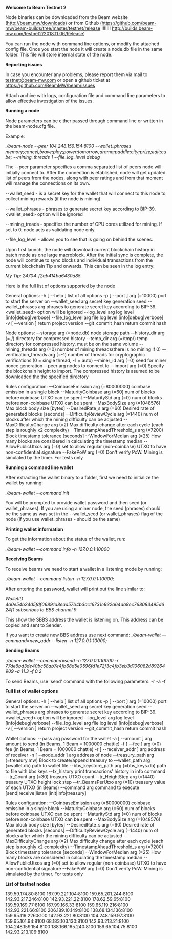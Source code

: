 
**Welcome to Beam Testnet 2**

Node binaries can be downloaded from the Beam website (http://beam.mw/downloads) or from Github (https://github.com/beam-mw/beam-builds/tree/master/testnet/release !!!!!!!
http://builds.beam-mw.com/testnet2/2018.11.06/Release)

You can run the node with command line options, or modify the attached config file. Once you start the node it will create a node.db file in the same folder. This file will store internal state of the node.

**Reporting issues**

In case you encounter any problems, please report them via mail to testnet@beam-mw.com or open a github ticket at https://github.com/BeamMW/beam/issues

Attach archive with logs, configuration file and command line parameters to allow effective investigation of the issues.

**Running a node**

Node parameters can be either passed through command line or written in the beam-node.cfg file. 

Example:

*./beam-node --peer 104.248.159.154:8100 --wallet_phrases memory;cancel;brave;play;power;tomorrow;drama;paddle;city;prize;edit;cube; --mining_threads 1 --file_log_level debug*

The --peer parameter specifies a comma separated list of peers node will initially connect to. After the connection is etablished, node will get updated list of peers from the nodes, along with peer ratings and from that moment will manage the connections on its own. 

--wallet_seed - is a secret key for the wallet that will connect to this node to collect mining rewards (if the node is mining) 

--wallet_phrases - phrases to generate secret key according to BIP-39. <wallet_seed> option will be ignored

--mining_treads - specifies the number of CPU cores utilized for mining. If set to 0, node acts as validating node only.

--file_log_level - allows you to see that is going on behind the scenes.

Upon first launch, the node will download current blockchain history in batch mode as one large macroblock. After the initial sync is complete, the node will continue to sync blocks and individual transactions from the current blockchain Tip and onwards. This can be seen in the log entry:

*My Tip: 24704-f2ab414ba6430d85*

Here is the full list of options supported by the node

General options:
  -h [ --help ]                         list of all options
  -p [ --port ] arg (=10000)            port to start the server on
  --wallet_seed arg                     secret key generation seed
  --wallet_phrases arg                  phrases to generate secret key
                                        according to BIP-39. <wallet_seed>
                                        option will be ignored
  --log_level arg                       log level [info|debug|verbose]
  --file_log_level arg                  file log level [info|debug|verbose]
  -v [ --version ]                      return project version
  --git_commit_hash                     return commit hash


Node options:
  --storage arg (=node.db)              node storage path
  --history_dir arg (=./)               directory for compressed history
  --temp_dir arg (=/tmp/)               temp directory for compressed history,
                                        must be on the same volume
  --mining_threads arg (=0)             number of mining threads(there is no
                                        mining if 0)
  --verification_threads arg (=-1)      number of threads for cryptographic
                                        verifications (0 = single thread, -1 =
                                        auto)
  --miner_id arg (=0)                   seed for miner nonce generation
  --peer arg                            nodes to connect to
  --import arg (=0)                     Specify the blockchain height to
                                        import. The compressed history is
                                        asumed to be downloaded the the
                                        specified directory

Rules configuration:
  --CoinbaseEmission arg (=80000000)    coinbase emission in a single block
  --MaturityCoinbase arg (=60)          num of blocks before coinbase UTXO can
                                        be spent
  --MaturityStd arg (=0)                num of blocks before non-coinbase UTXO
                                        can be spent
  --MaxBodySize arg (=1048576)          Max block body size [bytes]
  --DesiredRate_s arg (=60)             Desired rate of generated blocks
                                        [seconds]
  --DifficultyReviewCycle arg (=1440)   num of blocks after which the mining
                                        difficulty can be adjusted
  --MaxDifficultyChange arg (=2)        Max difficulty change after each cycle
                                        (each step is roughly x2 complexity)
  --TimestampAheadThreshold_s arg (=7200)
                                        Block timestamp tolerance [seconds]
  --WindowForMedian arg (=25)           How many blocks are considered in
                                        calculating the timestamp median
  --AllowPublicUtxos arg (=0)           set to allow regular (non-coinbase)
                                        UTXO to have non-confidential signature
  --FakePoW arg (=0)                    Don't verify PoW. Mining is simulated
                                        by the timer. For tests only


**Running a command line wallet**

After extracting the wallet binary to a folder, first we need to initialize the wallet by running:

*./beam-wallet --command init*

You will be prompted to provide wallet password and then seed (or wallet_phrases). If you are using a miner node, the seed (phrases) should be the same as was set in the --wallet_seed (or wallet_phrases) flag of the node (if you use wallet_phrases - should be the same)


**Printing wallet information**

To get the information about the status of the wallet, run:

*./beam-wallet --command info -n 127.0.0.1:10000*


**Receiving Beams**

To receive beams we need to start a wallet in a listening mode by running:

*./beam-wallet --command listen -n 127.0.0.1:10000;*

After entering the password, wallet will print out the line similar to:

*WalletID 4a0e54b24d5fdf06891a8eaa57b4b3ac16731e932a64da8ec768083495d624f1 subscribes to BBS channel 9*

This show the SBBS address the wallet is listening on. This address can be copied and sent to Sender.

If you want to create new BBS address use next command:
*./beam-wallet --command=new_addr --listen -n 127.0.0.1:10000;*

**Sending Beams**

*./beam-wallet --command=send -n 127.0.0.1:10000 -r 77de6bd3de40bc58ab7e4fb68d5e0596fd1e72f3c4fb3eb3d106082d89264909 -a 11.3 -f 0.2*

To send Beams, use 'send' command with the following parameters:
-r <SBBS address of the receiver node> 
-a <amount of beams to send>
-f <transaction fee>


**Full list of wallet options**

General options:
  -h [ --help ]                         list of all options
  -p [ --port ] arg (=10000)            port to start the server on
  --wallet_seed arg                     secret key generation seed
  --wallet_phrases arg                  phrases to generate secret key
                                        according to BIP-39. <wallet_seed>
                                        option will be ignored
  --log_level arg                       log level [info|debug|verbose]
  --file_log_level arg                  file log level [info|debug|verbose]
  -v [ --version ]                      return project version
  --git_commit_hash                     return commit hash

Wallet options:
  --pass arg                            password for the wallet
  -a [ --amount ] arg                   amount to send (in Beams, 1 Beam =
                                        1000000 chattle)
  -f [ --fee ] arg (=0)                 fee (in Beams, 1 Beam = 1000000
                                        chattle)
  -r [ --receiver_addr ] arg            address of receiver
  -n [ --node_addr ] arg                address of node
  --treasury_path arg (=treasury.mw)    Block to create/append treasury to
  --wallet_path arg (=wallet.db)        path to wallet file
  --bbs_keystore_path arg (=bbs_keys.db)
                                        path to file with bbs keys
  --tx_history                          print transacrions' history in info
                                        command
  --tr_Count arg (=30)                  treasury UTXO count
  --tr_HeightStep arg (=1440)           treasury UTXO height lock step
  --tr_BeamsPerUtxo arg (=10)           treasury value of each UTXO (in Beams)
  --command arg                         command to execute [send|receive|listen
                                        |init|info|treasury]

Rules configuration:
  --CoinbaseEmission arg (=80000000)    coinbase emission in a single block
  --MaturityCoinbase arg (=60)          num of blocks before coinbase UTXO can
                                        be spent
  --MaturityStd arg (=0)                num of blocks before non-coinbase UTXO
                                        can be spent
  --MaxBodySize arg (=1048576)          Max block body size [bytes]
  --DesiredRate_s arg (=60)             Desired rate of generated blocks
                                        [seconds]
  --DifficultyReviewCycle arg (=1440)   num of blocks after which the mining
                                        difficulty can be adjusted
  --MaxDifficultyChange arg (=2)        Max difficulty change after each cycle
                                        (each step is roughly x2 complexity)
  --TimestampAheadThreshold_s arg (=7200)
                                        Block timestamp tolerance [seconds]
  --WindowForMedian arg (=25)           How many blocks are considered in
                                        calculating the timestamp median
  --AllowPublicUtxos arg (=0)           set to allow regular (non-coinbase)
                                        UTXO to have non-confidential signature
  --FakePoW arg (=0)                    Don't verify PoW. Mining is simulated
                                        by the timer. For tests only

**List of testnet nodes**

139.59.174.80:8100
167.99.221.104:8100
159.65.201.244:8100
142.93.217.246:8100
142.93.221.22:8100
178.62.59.65:8100
139.59.169.77:8100
167.99.166.33:8100
159.65.119.216:8100
142.93.221.66:8100
206.189.10.149:8100
138.68.134.136:8100
159.65.119.226:8100
142.93.221.80:8100
104.248.159.97:8100
159.65.101.94:8100
68.183.103.130:8100
142.93.213.21:8100
104.248.159.154:8100
188.166.165.240:8100
159.65.104.75:8100
142.93.213.106:8100